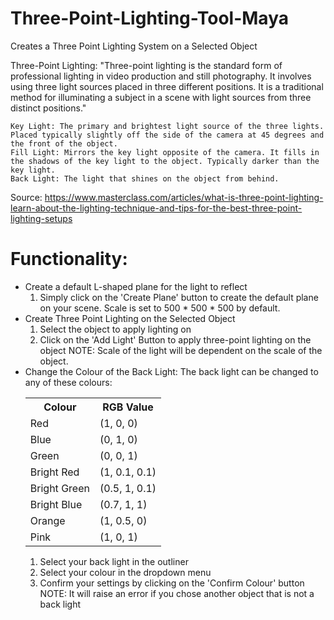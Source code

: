 # Three-Point-Lighting-Tool-Maya
 Creates a Three Point Lighting System on a Selected Object

Three-Point Lighting: "Three-point lighting is the standard form of professional lighting in video production and still photography. It involves using three light sources placed in three different positions. It is a traditional method for illuminating a subject in a scene with light sources from three distinct positions."

    Key Light: The primary and brightest light source of the three lights. Placed typically slightly off the side of the camera at 45 degrees and the front of the object. 
    Fill Light: Mirrors the key light opposite of the camera. It fills in the shadows of the key light to the object. Typically darker than the key light.
    Back Light: The light that shines on the object from behind. 

Source: https://www.masterclass.com/articles/what-is-three-point-lighting-learn-about-the-lighting-technique-and-tips-for-the-best-three-point-lighting-setups 

# Functionality:
- Create a default L-shaped plane for the light to reflect
   1. Simply click on the 'Create Plane' button to create the default plane on your scene. Scale is set to 500 * 500 * 500 by default.
- Create Three Point Lighting on the Selected Object
   1. Select the object to apply lighting on
   2. Click on the 'Add Light' Button to apply three-point lighting on the object
   NOTE: Scale of the light will be dependent on the scale of the object.
- Change the Colour of the Back Light:
   The back light can be changed to any of these colours:
   <table>
  <tr>
    <th>Colour</th>
    <th>RGB Value</th>
  </tr>
  <tr>
    <td>Red</td>
    <td>(1, 0, 0)</td>
  </tr>
  <tr>
    <td>Blue</td>
    <td>(0, 1, 0)</td>
  </tr>
   <tr>
    <td>Green</td>
    <td>(0, 0, 1)</td>
  </tr>
  <tr>
    <td>Bright Red</td>
    <td>(1, 0.1, 0.1)</td>
  </tr>
  <tr>
    <td>Bright Green</td>
    <td>(0.5, 1, 0.1)</td>
  </tr>
  <tr>
    <td>Bright Blue</td>
    <td>(0.7, 1, 1)</td>
  </tr>
  <tr>
    <td>Orange</td>
    <td>(1, 0.5, 0)</td>
  </tr>
  <tr>
    <td>Pink</td>
    <td>(1, 0, 1)</td>
  </tr>
</table>

   1. Select your back light in the outliner
   2. Select your colour in the dropdown menu
   3. Confirm your settings by clicking on the 'Confirm Colour' button
   NOTE: It will raise an error if you chose another object that is not a back light
